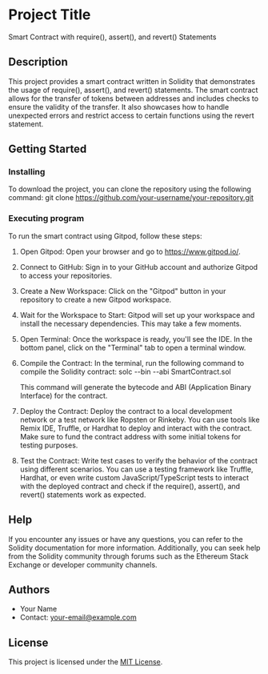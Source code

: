 # Project Title

Smart Contract with require(), assert(), and revert() Statements

## Description

This project provides a smart contract written in Solidity that demonstrates the usage of require(), assert(), and revert() statements. The smart contract allows for the transfer of tokens between addresses and includes checks to ensure the validity of the transfer. It also showcases how to handle unexpected errors and restrict access to certain functions using the revert statement.

## Getting Started

### Installing

To download the project, you can clone the repository using the following command:
git clone https://github.com/your-username/your-repository.git


### Executing program

To run the smart contract using Gitpod, follow these steps:

1. Open Gitpod: Open your browser and go to https://www.gitpod.io/.
2. Connect to GitHub: Sign in to your GitHub account and authorize Gitpod to access your repositories.
3. Create a New Workspace: Click on the "Gitpod" button in your repository to create a new Gitpod workspace.
4. Wait for the Workspace to Start: Gitpod will set up your workspace and install the necessary dependencies. This may take a few moments.
5. Open Terminal: Once the workspace is ready, you'll see the IDE. In the bottom panel, click on the "Terminal" tab to open a terminal window.
6. Compile the Contract: In the terminal, run the following command to compile the Solidity contract:
      solc --bin --abi SmartContract.sol
   
   This command will generate the bytecode and ABI (Application Binary Interface) for the contract.
7. Deploy the Contract: Deploy the contract to a local development network or a test network like Ropsten or Rinkeby. You can use tools like Remix IDE, Truffle, or Hardhat to deploy and interact with the contract. Make sure to fund the contract address with some initial tokens for testing purposes.
8. Test the Contract: Write test cases to verify the behavior of the contract using different scenarios. You can use a testing framework like Truffle, Hardhat, or even write custom JavaScript/TypeScript tests to interact with the deployed contract and check if the require(), assert(), and revert() statements work as expected.

## Help

If you encounter any issues or have any questions, you can refer to the Solidity documentation for more information. Additionally, you can seek help from the Solidity community through forums such as the Ethereum Stack Exchange or developer community channels.

## Authors

- Your Name
- Contact: your-email@example.com

## License

This project is licensed under the [MIT License](LICENSE.md).
